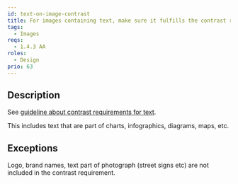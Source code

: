 ```yaml
---
id: text-on-image-contrast
title: For images containing text, make sure it fulfills the contrast requirement for text
tags:
  - Images
reqs:
  - 1.4.3 AA
roles:
  - Design
prio: 63
---
```


## Description

See [guideline about contrast requirements for text](large-text-contrast).

This includes text that are part of charts, infographics, diagrams, maps, etc.

## Exceptions

Logo, brand names, text part of photograph (street signs etc) are not included in the contrast requirement.
